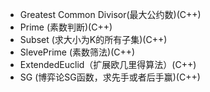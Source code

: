 + Greatest Common Divisor(最大公约数)(C++)
+ Prime (素数判断)(C++)
+ Subset (求大小为K的所有子集)(C++)
+ SlevePrime (素数筛法)(C++)
+ ExtendedEuclid（扩展欧几里得算法）(C++)
+ SG (博弈论SG函数，求先手或者后手赢)(C++)